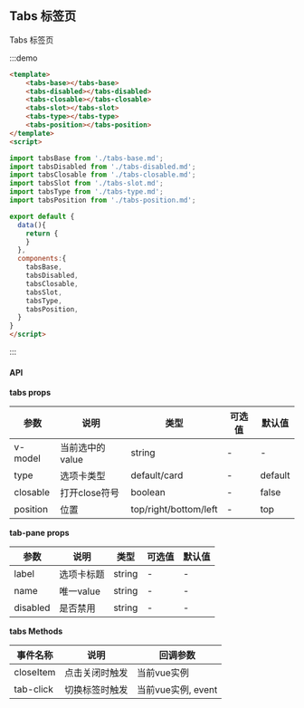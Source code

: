 ## Tabs 标签页

Tabs 标签页

:::demo 
```html
<template>
    <tabs-base></tabs-base>
    <tabs-disabled></tabs-disabled>
    <tabs-closable></tabs-closable>
    <tabs-slot></tabs-slot>
    <tabs-type></tabs-type>
    <tabs-position></tabs-position>
</template>
<script>

import tabsBase from './tabs-base.md';
import tabsDisabled from './tabs-disabled.md';
import tabsClosable from './tabs-closable.md';
import tabsSlot from './tabs-slot.md';
import tabsType from './tabs-type.md';
import tabsPosition from './tabs-position.md';

export default {
  data(){
    return {
    }
  },
  components:{
    tabsBase,
    tabsDisabled,
    tabsClosable,
    tabsSlot,
    tabsType,
    tabsPosition,
  }
}
</script>
```
:::



#### API

**tabs props**

| 参数      | 说明          | 类型      | 可选值                           | 默认值  |
|---------- |-------------- |---------- |--------------------------------  |-------- |
| v-model | 当前选中的value | string | - | - |
| type | 选项卡类型 | default/card | - | default |
| closable | 打开close符号 | boolean | - | false |
| position | 位置 | top/right/bottom/left | - | top |

**tab-pane props**

| 参数      | 说明          | 类型      | 可选值                           | 默认值  |
|---------- |-------------- |---------- |--------------------------------  |-------- |
| label | 选项卡标题 | string | - | - |
| name | 唯一value | string | - | - |
| disabled | 是否禁用 | string | - | - |

**tabs Methods**

| 事件名称 | 说明 | 回调参数 |
|---------- |-------- |---------- |
| closeItem | 点击关闭时触发 | 当前vue实例 |
| tab-click | 切换标签时触发 | 当前vue实例, event |


